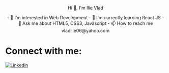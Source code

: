 <p align="center"> 
  Hi 👋, I'm Ilie Vlad
<p align="center"> 
  - 🔭 I’m interested in Web Development
  - 🌱 I’m currently learning React JS  
  - 💬 Ask me about HTML5, CSS3, Javascript
  - 📫 How to reach me vladilie06@yahoo.com
  
</p>
</p>

  # Connect with me:
  [![Linkedin](https://i.stack.imgur.com/gVE0j.png)](https://www.linkedin.com/in/vlad-ilie-8447a81ba/)

